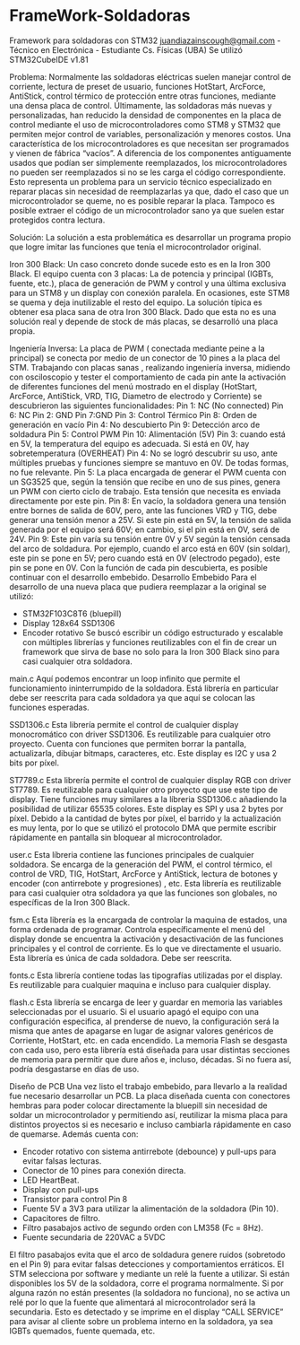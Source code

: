 # FrameWork-Soldadoras
Framework para soldadoras con STM32
juandiazainscough@gmail.com - Técnico en Electrónica - Estudiante Cs. Físicas (UBA)
Se utilizó STM32CubeIDE v1.81

Problema:
Normalmente las soldadoras eléctricas suelen manejar control de corriente, lectura de preset de usuario, funciones HotStart, ArcForce, AntiStick, control térmico de protección entre otras funciones, mediante una densa placa de control.
Últimamente, las soldadoras más nuevas y personalizadas, han reducido la densidad de componentes en la placa de control mediante el uso de microcontroladores como STM8 y STM32 que permiten mejor control de variables, personalización y menores costos.
Una característica de los microcontroladores es que necesitan ser programados y vienen de fábrica “vacíos”. A diferencia de los componentes antiguamente usados que podían ser simplemente reemplazados, los microcontroladores no pueden ser reemplazados si no se les carga el código correspondiente.
Esto representa un problema para un servicio técnico especializado en reparar placas sin necesidad de reemplazarlas ya que, dado el caso que un microcontrolador se queme, no es posible reparar la placa.
Tampoco es posible extraer el código de un microcontrolador sano ya que suelen estar protegidos contra lectura.

Solución:
La solución a esta problemática es desarrollar un programa propio que logre imitar las funciones que tenía el microcontrolador original.

Iron 300 Black:
Un caso concreto donde sucede esto es en la Iron 300 Black.
El equipo cuenta con 3 placas: La de potencia y principal (IGBTs, fuente, etc.), placa de generación de PWM y control y una última exclusiva para un STM8 y un display con conexión paralela.
En ocasiones, este STM8 se quema y deja inutilizable el resto del equipo. La solución típica es obtener esa placa sana de otra Iron 300 Black.
Dado que esta no es una solución real y depende de stock de más placas, se desarrolló una placa propia.

Ingeniería Inversa:
La placa de PWM ( conectada mediante peine a la principal) se conecta por medio de un conector de 10 pines a la placa del STM.
Trabajando con placas sanas , realizando ingeniería inversa, midiendo con osciloscopio y tester el comportamiento de cada pin ante la activación de diferentes funciones del menú mostrado en el display (HotStart, ArcForce, AntiStick, VRD, TIG, Diametro de electrodo y Corriente) se descubrieron las siguientes funcionalidades:
Pin 1: NC (No connected)	Pin 6: NC
Pin 2: GND	               Pin 7:GND
Pin 3: Control Térmico           Pin 8: Orden de generación en vacío
Pin 4: No descubierto	Pin 9: Detección arco de soldadura
Pin 5: Control PWM			Pin 10: Alimentación (5V)
Pin 3: cuando está en 5V, la temperatura del equipo es adecuada. Si está en 0V, hay sobretemperatura (OVERHEAT)
Pin 4: No se logró descubrir su uso, ante múltiples pruebas y funciones siempre se mantuvo en 0V. De todas formas, no fue relevante.
Pin 5: La placa encargada de generar el PWM cuenta con un SG3525 que, según la tensión que recibe en uno de sus pines, genera un PWM con cierto ciclo de trabajo. Esta tensión que necesita es enviada directamente por este pin.
Pin 8: En vacío, la soldadora genera una tensión entre bornes de salida de 60V, pero, ante las funciones VRD y TIG, debe generar una tensión menor a 25V. Si este pin está en 5V, la tensión de salida generada por el equipo será 60V; en cambio, si el pin está en 0V, será de 24V.
Pin 9: Este pin varía su tensión entre 0V y 5V según la tensión censada del arco de soldadura. Por ejemplo, cuando el arco está en 60V (sin soldar), este pin se pone en 5V; pero cuando está en 0V (electrodo pegado), este pin se pone en 0V.
Con la función de cada pin descubierta, es posible continuar con el desarrollo embebido.
Desarrollo Embebido
Para el desarrollo de una nueva placa que pudiera reemplazar a la original se utilizó:
-	STM32F103C8T6 (bluepill)
-	Display 128x64 SSD1306
-	Encoder rotativo
Se buscó escribir un código estructurado y escalable con múltiples librerías y funciones reutilizables con el fin de crear un framework que sirva de base no solo para la Iron 300 Black sino para casi cualquier otra soldadora.

main.c
Aquí podemos encontrar un loop infinito que permite el funcionamiento ininterrumpido de la soldadora. Está librería en particular debe ser reescrita para cada soldadora ya que aquí se colocan las funciones esperadas.

SSD1306.c
Esta librería permite el control de cualquier display  monocromático con driver SSD1306. Es reutilizable para cualquier otro proyecto. Cuenta con funciones que permiten borrar la pantalla, actualizarla, dibujar bitmaps, caracteres, etc.
Este display es I2C y usa 2 bits por píxel.

ST7789.c
Esta librería permite el control de cualquier display RGB con driver ST7789. Es reutilizable para cualquier otro proyecto que use este tipo de display. Tiene funciones muy similares a la líbreria SSD1306.c añadiendo la posibilidad de utilizar 65535 colores.
Este display es SPI y usa 2 bytes por píxel.
Debido a la cantidad de bytes por píxel, el barrido y la actualización es muy lenta, por lo que se utilizó el protocolo DMA que permite escribir rápidamente en pantalla sin bloquear al microcontrolador.

user.c
Esta líbreria contiene las funciones principales de cualquier soldadora. Se encarga de la generación del PWM, el control térmico, el control de VRD, TIG, HotStart, ArcForce y AntiStick, lectura de botones y encoder (con antirrebote y progresiones) , etc.
Esta librería es reutilizable para casi cualquier otra soldadora ya que las funciones son globales, no específicas de la Iron 300 Black.

fsm.c
Esta librería es la encargada de controlar la maquina de estados, una forma ordenada de programar.
Controla específicamente el menú del display donde se encuentra la activación y desactivación de las funciones principales y el control de corriente. Es lo que ve directamente el usuario.
Esta librería es única de cada soldadora. Debe ser reescrita.

fonts.c
Esta librería contiene todas las tipografías utilizadas por el display.  Es reutilizable para cualquier maquina e incluso para cualquier display.

flash.c
Esta librería se encarga de leer y guardar en memoria las variables seleccionadas por el usuario. Si el usuario apagó el equipo con una configuración especifica, al prenderse de nuevo, la configuración será la misma que antes de apagarse en lugar de asignar valores genéricos de Corriente, HotStart, etc. en cada encendido.
La memoria Flash se desgasta con cada uso, pero esta librería está diseñada para usar distintas secciones de memoria para permitir que dure años e, incluso, décadas. Si no fuera así, podría desgastarse en días de uso.

Diseño de PCB
Una vez listo el trabajo embebido, para llevarlo a la realidad fue necesario desarrollar un PCB.
La placa diseñada cuenta con conectores hembras para poder colocar directamente la bluepill sin necesidad de soldar un microcontrolador y permitiendo así, reutilizar la misma placa para distintos proyectos si es necesario e incluso cambiarla rápidamente en caso  de quemarse.
Además cuenta con:
-	 Encoder rotativo con sistema antirrebote (debounce) y pull-ups para evitar falsas lecturas.
-	Conector de 10 pines para conexión directa.
-	LED HeartBeat.
-	Display con pull-ups
-	Transistor para control Pin 8
-	Fuente 5V a 3V3 para utilizar la alimentación de la soldadora (Pin 10).
-	Capacitores de filtro.
-	Filtro pasabajos activo de segundo orden con LM358 (Fc = 8Hz).
-	Fuente secundaria de 220VAC a 5VDC
  
El filtro pasabajos evita que el arco de soldadura genere ruidos (sobretodo en el Pin 9) para evitar falsas detecciones y comportamientos erráticos.
El STM selecciona por software y mediante un relé la fuente a utilizar. Si están disponibles los 5V de la soldadora, corre el programa normalmente. Si por alguna razón no están presentes (la soldadora no funciona), no se activa un relé por lo que la fuente que alimentará al microcontrolador será la secundaria. Esto es detectado y se imprime en el display “CALL SERVICE” para avisar al cliente sobre un problema interno en la soldadora, ya sea IGBTs quemados, fuente quemada, etc.
